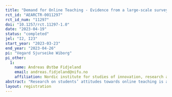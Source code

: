 ```yaml
---
title: "Demand for Online Teaching - Evidence from a large-scale survey"
rct_id: "AEARCTR-0011297"
rct_id_num: "11297"
doi: "10.1257/rct.11297-1.0"
date: "2023-04-19"
status: "completed"
jel: "I2, I23"
start_year: "2023-03-23"
end_year: "2023-04-26"
pi: "Vegard Sjurseike Wiborg"
pi_other:
  1:
    name: Andreas Østbø Fidjeland
    email: andreas.fidjeland@nifu.no
    affiliation: Nordic institute for studies of innovation, research and education
abstract: "Research on students’ attitudes towards online teaching is a vital factor in predicting market changes, due to the increasing prevalence of online teaching in higher education. Still, there is little research on this topic in economics. Moreover, studies across the social sciences seldomly apply experimental methods to elicit such attitudes, instead relying and small samples prone to selection bias. This pre-analysis plan describes a survey experiment designed to overcome the methodological shortcomings of the existing literature, and an important knowledge gap by shedding light on students’ perceptions of online teaching on their own motivation and learning outcomes. The plan includes motivation, and information about the conduction of the survey, about the implementation of the experiment, hypotheses, power tests and exploratory analyses. The survey was launched in mid-March 2023 and is administered by the Norwegian Agency for Quality Assurance in Education (NOKUT). The data collection period is scheduled to end in late April. We expect to receive the dataset in the end of April/beginning of May."
layout: registration
---
```


